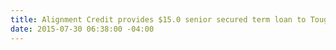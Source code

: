 ```yaml
---
title: Alignment Credit provides $15.0 senior secured term loan to Tough Mudder, Inc.
date: 2015-07-30 06:38:00 -04:00
---
```


